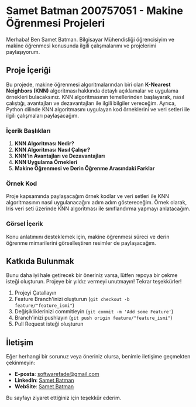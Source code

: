 # Samet Batman 200757051 - Makine Öğrenmesi Projeleri

Merhaba! Ben Samet Batman. Bilgisayar Mühendisliği öğrencisiyim ve makine öğrenmesi konusunda ilgili çalışmalarımı ve projelerimi paylaşıyorum.


## Proje İçeriği
Bu projede, makine öğrenmesi algoritmalarından biri olan **K-Nearest Neighbors (KNN)** algoritması hakkında detaylı açıklamalar ve uygulama örnekleri bulacaksınız. KNN algoritmasının temellerinden başlayarak, nasıl çalıştığı, avantajları ve dezavantajları ile ilgili bilgiler vereceğim. Ayrıca, Python dilinde KNN algoritmasını uygulayan kod örneklerini ve veri setleri ile ilgili çalışmaları paylaşacağım.

### İçerik Başlıkları
1. **KNN Algoritması Nedir?**
2. **KNN Algoritması Nasıl Çalışır?**
3. **KNN'in Avantajları ve Dezavantajları**
4. **KNN Uygulama Örnekleri**
5. **Makine Öğrenmesi ve Derin Öğrenme Arasındaki Farklar**

### Örnek Kod
Proje kapsamında paylaşacağım örnek kodlar ve veri setleri ile KNN algoritmasının nasıl uygulanacağını adım adım göstereceğim. Örnek olarak, Iris veri seti üzerinde KNN algoritması ile sınıflandırma yapmayı anlatacağım.

### Görsel İçerik
Konu anlatımını desteklemek için, makine öğrenmesi süreci ve derin öğrenme mimarilerini görselleştiren resimler de paylaşacağım.

## Katkıda Bulunmak

Bunu daha iyi hale getirecek bir öneriniz varsa, lütfen repoya bir çekme isteği oluşturun. Projeye bir yıldız vermeyi unutmayın! Tekrar teşekkürler!

1. Projeyi Çatallayın
2. Feature Branch'inizi oluşturun (`git checkout -b feature/"feature_ismi"`)
3. Değişikliklerinizi commitleyin (`git commit -m 'Add some Feature'`)
4. Branch'inizi pushlayın (`git push origin feature/"feature_ismi"`)
5. Pull Request isteği oluşturun


## İletişim
Eğer herhangi bir sorunuz veya öneriniz olursa, benimle iletişime geçmekten çekinmeyin:
- **E-posta**: softwarefade@gmail.com
- **LinkedIn**: [Samet Batman](https://www.linkedin.com/in/samedbatman/)
- **WebSite**: [Samet Batman](https://www.blog.fadesoftware.net)

Bu sayfayı ziyaret ettiğiniz için teşekkür ederim.
